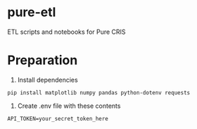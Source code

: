 # pure-etl
ETL scripts and notebooks for Pure CRIS

# Preparation
1. Install dependencies
```
pip install matplotlib numpy pandas python-dotenv requests
```
1. Create .env file with these contents
```
API_TOKEN=your_secret_token_here
```
